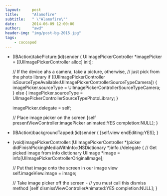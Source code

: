 ```yaml
---
layout:     post
title:      "Alamofire"
subtitle:   " \"Alamofire\""
date:       2014-06-09 12:00:00
author:     "awd"
header-img: "img/post-bg-2015.jpg"
tags:
    - cocoapod
---
```

- (IBAction)takePicture:(id)sender
{
    UIImagePickerController *imagePicker = [[UIImagePickerController alloc] init];

    // If the device ahs a camera, take a picture, otherwise,
    // just pick from the photo library
    if ([UIImagePickerController isSourceTypeAvailable:UIImagePickerControllerSourceTypeCamera]) {
        imagePicker.sourceType = UIImagePickerControllerSourceTypeCamera;
    } else {
        imagePicker.sourceType = UIImagePickerControllerSourceTypePhotoLibrary;
    }

    imagePicker.delegate = self;

    // Place image picker on the screen
    [self presentViewController:imagePicker animated:YES completion:NULL];
}

- (IBAction)backgroundTapped:(id)sender
{
    [self.view endEditing:YES];
}

- (void)imagePickerController:(UIImagePickerController *)picker
didFinishPickingMediaWithInfo:(NSDictionary *)info					//delegate
{
   // Get picked image from info dictionary
    UIImage *image = info[UIImagePickerControllerOriginalImage];

    // Put that image onto the screen in our image view
    self.imageView.image = image;

    // Take image picker off the screen -
    // you must call this dismiss method
    [self dismissViewControllerAnimated:YES completion:NULL];
}

